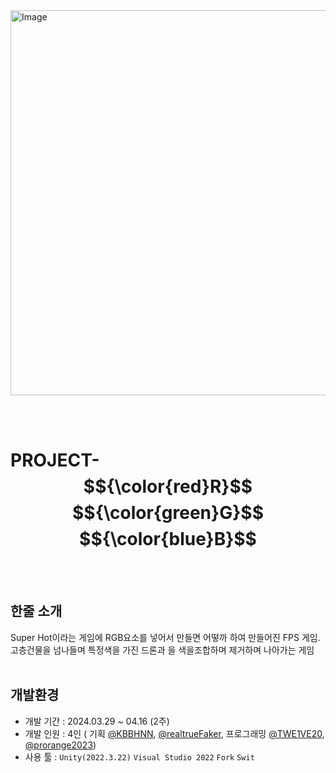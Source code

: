 <img width="1062" height="616" alt="Image" src="https://github.com/user-attachments/assets/1851dfdf-0f32-47f9-ac1e-1e624d584b2e" />

<br/> <br/> 
# PROJECT- $${\color{red}R}$$ $${\color{green}G}$$ $${\color{blue}B}$$

<br/> <br/> 



## 한줄 소개
Super Hot이라는 게임에 RGB요소를 넣어서 만들면 어떻까 하여 만들어진 FPS 게임.  고층건물을 넘나들며 특정색을 가진 드론과 을 색을조합하며 제거하며 나아가는 게임
<br/> <br/> 




## 개발환경
- 개발 기간 : 2024.03.29 ~ 04.16 (2주)
- 개발 인원 : 4인 ( 기획 [@KBBHNN](https://github.com/KBBHNN), [@realtrueFaker](https://github.com/realtrueFaker), 프로그래밍 [@TWE1VE20](https://github.com/TWE1VE20), [@prorange2023](https://github.com/prorange2023))
- 사용 툴 : ``Unity(2022.3.22)`` ``Visual Studio 2022`` ``Fork`` ``Swit``
<br/> <br/> 
  
